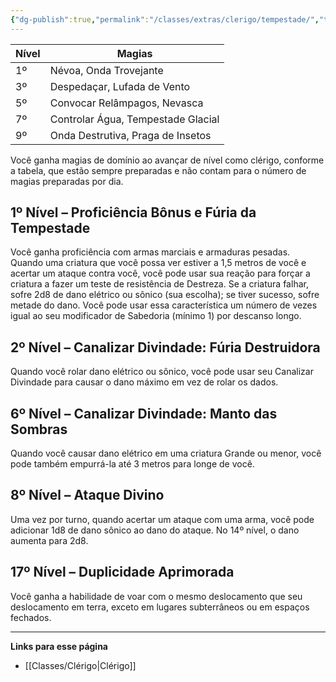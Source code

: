 ```yaml
---
{"dg-publish":true,"permalink":"/classes/extras/clerigo/tempestade/","tags":["Sub-Classes Clérigo"],"created":"2024-07-23T08:29:11.000-03:00"}
---
```



| Nível | Magias                           |
|-------|----------------------------------|
| 1º    | Névoa, Onda Trovejante            |
| 3º    | Despedaçar, Lufada de Vento       |
| 5º    | Convocar Relâmpagos, Nevasca      |
| 7º    | Controlar Água, Tempestade Glacial|
| 9º    | Onda Destrutiva, Praga de Insetos |

Você ganha magias de domínio ao avançar de nível como clérigo, conforme a tabela, que estão sempre preparadas e não contam para o número de magias preparadas por dia.

## 1º Nível – Proficiência Bônus e Fúria da Tempestade
Você ganha proficiência com armas marciais e armaduras pesadas.  
Quando uma criatura que você possa ver estiver a 1,5 metros de você e acertar um ataque contra você, você pode usar sua reação para forçar a criatura a fazer um teste de resistência de Destreza. Se a criatura falhar, sofre 2d8 de dano elétrico ou sônico (sua escolha); se tiver sucesso, sofre metade do dano. Você pode usar essa característica um número de vezes igual ao seu modificador de Sabedoria (mínimo 1) por descanso longo.

## 2º Nível – Canalizar Divindade: Fúria Destruidora
Quando você rolar dano elétrico ou sônico, você pode usar seu Canalizar Divindade para causar o dano máximo em vez de rolar os dados.

## 6º Nível – Canalizar Divindade: Manto das Sombras
Quando você causar dano elétrico em uma criatura Grande ou menor, você pode também empurrá-la até 3 metros para longe de você.

## 8º Nível – Ataque Divino
Uma vez por turno, quando acertar um ataque com uma arma, você pode adicionar 1d8 de dano sônico ao dano do ataque. No 14º nível, o dano aumenta para 2d8.

## 17º Nível – Duplicidade Aprimorada
Você ganha a habilidade de voar com o mesmo deslocamento que seu deslocamento em terra, exceto em lugares subterrâneos ou em espaços fechados.
___
**Links para esse página**  
- [[Classes/Clérigo\|Clérigo]]